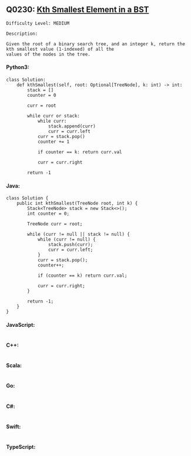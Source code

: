 ## Q0230: [Kth Smallest Element in a BST](https://leetcode.com/problems/kth-smallest-element-in-a-bst/)

```
Difficulty Level: MEDIUM
```

```
Description:

Given the root of a binary search tree, and an integer k, return the kth smallest value (1-indexed) of all the
values of the nodes in the tree.
```

#### Python3:

```
class Solution:
    def kthSmallest(self, root: Optional[TreeNode], k: int) -> int:
        stack = []
        counter = 0

        curr = root

        while curr or stack:
            while curr:
                stack.append(curr)
                curr = curr.left
            curr = stack.pop()
            counter += 1

            if counter == k: return curr.val

            curr = curr.right
        
        return -1
```

#### Java:

```
class Solution {
    public int kthSmallest(TreeNode root, int k) {
        Stack<TreeNode> stack = new Stack<>();
        int counter = 0;

        TreeNode curr = root;

        while (curr != null || stack != null) {
            while (curr != null) {
                stack.push(curr);
                curr = curr.left;
            }
            curr = stack.pop();
            counter++;

            if (counter == k) return curr.val;

            curr = curr.right;
        }

        return -1;
    }
}
```

#### JavaScript:

```

```

#### C++:

```

```

#### Scala:

```

```

#### Go:

```

```

#### C#:

```

```

#### Swift:

```

```

#### TypeScript:

```

```